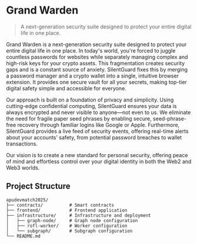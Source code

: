 # Grand Warden

> A next-generation security suite designed to protect your entire digital life in one place.

Grand Warden is a next-generation security suite designed to protect your entire digital life in one place. In today's world, you're forced to juggle countless passwords for websites while separately managing complex and high-risk keys for your crypto assets. This fragmentation creates security gaps and is a constant source of anxiety. SilentGuard fixes this by merging a password manager and a crypto wallet into a single, intuitive browser extension. It provides one secure vault for all your secrets, making top-tier digital safety simple and accessible for everyone.

Our approach is built on a foundation of privacy and simplicity. Using cutting-edge confidential computing, SilentGuard ensures your data is always encrypted and never visible to anyone—not even to us. We eliminate the need for fragile paper seed phrases by enabling secure, seed-phrase-free recovery through familiar logins like Google or Apple. Furthermore, SilentGuard provides a live feed of security events, offering real-time alerts about your accounts' safety, from potential password breaches to wallet transactions.

Our vision is to create a new standard for personal security, offering peace of mind and effortless control over your digital identity in both the Web2 and Web3 worlds.

## Project Structure

```
apudevmatch2025/
├── contracts/          # Smart contracts
├── frontend/           # Frontend application
├── infrastructure/     # Infrastructure and deployment
│   ├── graph-node/     # Graph node configuration
│   ├── rofl-worker/    # Worker configuration
│   └── subgraph/       # Subgraph configuration
└── README.md
```
